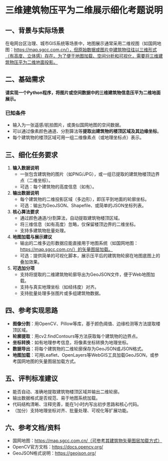 ﻿# 三维建筑物压平为二维展示细化考题说明

## 一、背景与实际场景

在电网台区治理、城市GIS系统等场景中，地图展示通常采用二维视图（如国网地图：https://map.sgcc.com.cn/），但原始数据或图片中建筑物往往以三维形式（有高度、立体感）存在。为了便于地图加载、空间分析和可视化，需要将三维建筑物压平为二维地面投影。

## 二、基础需求

**请实现一个Python程序，将图片或空间数据中的三维建筑物信息压平为二维地面展示。**

### 已知条件
- 输入为一张遥感/航拍图片，或类似国网地图的空间数据。
- 可以通过像素颜色通道、分割算法等**提取出建筑物的楼顶区域及其边缘坐标**。
- 每个建筑物的楼顶区域可用一组二维像素点（或地理坐标点）表示。

## 三、细化任务要求
1. **输入数据说明**
   - 一张包含建筑物的图片（如PNG/JPG），或一组已提取的建筑物楼顶边界点（二维坐标）。
   - 可选：每个建筑物的高度信息（如有）。
2. **输出数据说明**
   - 每个建筑物的二维投影区域（多边形），即压平到地面的轮廓坐标。
   - 可选：输出为GeoJSON、Shapefile、或简单的JSON坐标列表。
3. **核心算法要求**
   - 通过颜色通道/分割算法，自动提取建筑物楼顶区域。
   - 将三维信息（如有高度）忽略，仅保留楼顶边界的二维坐标。
   - 支持多建筑物批量处理。
4. **地图加载与展示建议**
   - 输出的二维多边形数据应能直接用于地图系统（如国网地图：https://map.sgcc.com.cn/）的矢量图层加载。
   - 可选：提供简单的可视化脚本，展示压平后的建筑物轮廓在地图底图上的叠加效果。
5. **可选加分项**
   - 支持将提取的二维建筑物轮廓导出为GeoJSON文件，便于Web地图加载。
   - 支持与真实地理坐标（如经纬度）对齐。
   - 支持批量处理多张图片或多组建筑物数据。

## 四、参考实现思路
- **图像分割**：用OpenCV、Pillow等库，基于颜色阈值、边缘检测等方法提取楼顶区域。
- **轮廓提取**：用cv2.findContours等方法获取每个建筑物的边界点。
- **坐标转换**：如有地理参考信息，将像素坐标转换为地理坐标。
- **数据导出**：将每个建筑物的二维轮廓保存为GeoJSON或JSON格式。
- **地图加载**：可用Leaflet、OpenLayers等WebGIS工具加载GeoJSON，或参考国网地图的矢量图层加载方式。

## 五、评判标准建议
- 能否自动、准确地提取建筑物楼顶区域并输出二维轮廓。
- 输出数据格式是否规范、易于地图系统加载。
- 代码结构清晰、注释完善，能在1小时内写出初步思路和核心代码。
- （加分）支持地理坐标对齐、批量处理、可视化等扩展功能。

## 六、参考文档/资料
- 国网地图：https://map.sgcc.com.cn/（可参考其建筑物矢量图层加载方式）
- OpenCV官方文档：https://docs.opencv.org/
- GeoJSON格式说明：https://geojson.org/
